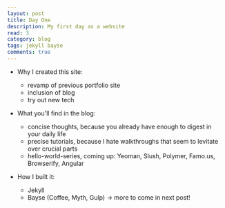 ```yaml
---
layout: post
title: Day One
description: My first day as a website
read: 3
category: blog
tags: jekyll bayse
comments: true
---
```


- Why I created this site:
    + revamp of previous portfolio site
    + inclusion of blog
    + try out new tech

- What you'll find in the blog:
    + concise thoughts, because you already have enough to digest in your daily life
    + precise tutorials, because I hate walkthroughs that seem to levitate over crucial parts
    + hello-world-series, coming up: Yeoman, Slush, Polymer, Famo.us, Browserify, Angular

- How I built it:
    + Jekyll
    + Bayse (Coffee, Myth, Gulp) -> more to come in next post!